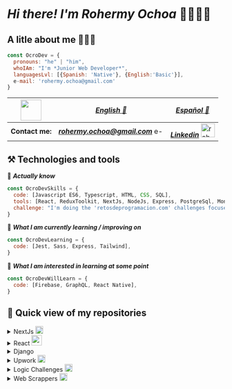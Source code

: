 # *Hi there! I'm Rohermy Ochoa* 👋👨🏻‍💻

## A litle about me 🧔🏻‍♂️
```javascript
const OcroDev = {
  pronouns: "he" | "him",
  whoIAm: "I'm *Junior Web Developer*",
  languagesLvl: [{Spanish: 'Native'}, {English:'Basic'}],
  e-mail: 'rohermy.ochoa@gmail.com'
}
```
| <img src='https://icon-library.com/images/cv-icon/cv-icon-4.jpg' height='48' width='48' /> | [*English 💾*](https://drive.google.com/file/d/1PgWYV77wBvaikBX_gVG5HTiV8KC4odPj/view?usp=share_link) | [*Español 💾*](https://drive.google.com/file/d/16cjoXnIJAcG5kP59H_VFiv6zzTh-k8xe/view?usp=share_link) 
|----------|----------|----------|
| **Contact me:** |  ***rohermy.ochoa@gmail.com*** <img src='https://mailmeteor.com/logos/assets/PNG/Gmail_Logo_512px.png' alt='e-mail: rohermy.ochoa@gmail.com' height='16' width='22' /> | [***Linkedin***](https://www.linkedin.com/in/rohermy-ochoa/) <img src='https://static.vecteezy.com/system/resources/previews/017/339/624/original/linkedin-icon-free-png.png' alt='rohermy ochoa linkedin profile' height='32' width='32' /> |


## ⚒️ Technologies and tools

<a name="learning-now"></a>

💾 ***Actually know***

```javascript
const OcroDevSkills = {
  code: [Javascript ES6, Typescript, HTML, CSS, SQL],
  tools: [React, ReduxToolkit, NextJs, NodeJs, Express, PostgreSql, Mongodb, Sequelize, Mongoose, Eslint, Git],
  challenge: "I'm doing the 'retosdeprogramacion.com' challenges focused on JavaScript and TypeScript"
}
```

📖  ***What I am currently learning / improving on***

```javascript
const OcroDevLearning = {
  code: [Jest, Sass, Express, Tailwind],
}
```
👾  ***What I am interested in learning at some point***
```javascript
const OcroDevWillLearn = {
  code: [Firebase, GraphQL, React Native],
}
```

## 🔬 Quick view of my repositories 

<details>
  <summary> NextJs <img src='https://files.raycast.com/4dnlt8m2mcb98bzc4zb8pggc4csi' height='18' width='18' /> </summary>
  
  ##### *Projects*
  1. [*Stock System QR*](https://github.com/OcroDev/stock-system-qr_NextJs_Project)
  
  ##### *Technical test*
  1. [*xkcd comics*](https://github.com/OcroDev/xkcd-comic_NextJs_technical_test)
  
</details>

<details>
  <summary> React <img src='https://icons-for-free.com/iconfiles/png/512/design+development+facebook+framework+mobile+react+icon-1320165723839064798.png' height='24' width='24' /> </summary>
  
  ##### *Projects*
  1. [*Tic-Tac-Toe*](https://github.com/OcroDev/tic-tac-toe_react_project)
  2. [*Todo List using ReduxToolkit*](https://github.com/OcroDev/todo-list-redux-toolkit_react_projects)
  3. [*Building a Reac router*](https://github.com/OcroDev/router_react-projects)
  ##### *Technical test*
  1. [*Litle E-comerce*](https://github.com/OcroDev/little_ecomerse_react_technical_test)
  2. [*Rick & Morty*](https://github.com/OcroDev/rick-morty-context_react_technical_test)
  3. [*Movie search*](https://github.com/OcroDev/movie-search_react_technical_test)
  4. [*Fact Cats*](https://github.com/OcroDev/fact_cats_react_technical_test)
  ##### *TS Projects*
  1. [*Twitter follow card*](https://github.com/OcroDev/twitter-card_react_TS_projects) (*working on*)  
</details>

<details>
  <summary> Django <img src='https://batisteo.gallerycdn.vsassets.io/extensions/batisteo/vscode-django/1.10.0/1645525785595/Microsoft.VisualStudio.Services.Icons.Default' height='16' width='16' /></summary>
  
  ##### *Projects*
  
  1. [Pildoras blog](https://github.com/OcroDev/pil-blog_django_project)
  
  ##### *Technical test*
  
  1. [*Event Manager*](https://github.com/OcroDev/event-manager_technical_test)
  
</details>
    
<details>
  <summary> Upwork <img src="https://www.citypng.com/public/uploads/small/11662555971udurdbf0uniifutgcylp1gud40ihnfb7ciqdmowfhrxifaxga54ydmoj81r2cxpxsdcuchjqxjuf2is7a3vdgwiq78fx3tvgcf4u.png" height='18' width='18' /></summary>
  
  ##### *Technical test*
  1. [*Landing page*](https://github.com/OcroDev/landing-page_Upwork_technical_test)
  
</details>

<details>
  <summary> Logic Challenges <img src='https://icon-library.com/images/computer-code-icon/computer-code-icon-14.jpg'  height='18' width='18' /> </summary>
  
  ##### *Company Challenges*
  1. *Uber*
     * [*Fare stimator*](https://github.com/OcroDev/company_logic_challenges/tree/main/Uber/00_Fare_Estimator)
     * [*Perfect city*](https://github.com/OcroDev/company_logic_challenges/tree/main/Uber/01_Perfect_City)
     * [*Fancy Ride*](https://github.com/OcroDev/company_logic_challenges/tree/main/Uber/02_Fancy_Ride)
  
  ##### *JavaScript*
  1. [*Fizz Buzz*](https://github.com/OcroDev/javascript_logic_challenges/tree/main/00_Fizz_Buzz)
  2. [*Hacker Language*](https://github.com/OcroDev/javascript_logic_challenges/tree/main/01_Hacker_Language)
  3. [*Password Generator*](https://github.com/OcroDev/javascript_logic_challenges/tree/main/03_Password_Generator)
  4. [*Primo Fibonacci Par*](https://github.com/OcroDev/javascript_logic_challenges/tree/main/04_Primo_Fibonacci_Par)
  5. [*Pseudoaleatorios*](https://github.com/OcroDev/javascript_logic_challenges/tree/main/05_Pseudoaleatorios)
  6. [*Palindrome Word*](https://github.com/OcroDev/javascript_logic_challenges/tree/main/06_Palindrome_Word)
  7. [*Adjacent Element Product*](https://github.com/OcroDev/javascript_logic_challenges/tree/main/07_Adjacent_Element_Product)
  8. [*Almost Increasing Sequence*](https://github.com/OcroDev/javascript_logic_challenges/tree/main/08_Almost_Increasing_Sequence)
  
</details>

<details>
  <summary> Web Scrappers <img src='https://www.freepnglogos.com/uploads/logo-website-png/logo-website-coopera-web-design-12.png' height='18' width='18' /> </summary> 
  
  1. [*XKCD Scraper*](https://github.com/OcroDev/xkcd-quick-scraper_web_scraper)
  2. [*BCV Scraper*](https://github.com/OcroDev/bcv-scraper_web_scraper)
